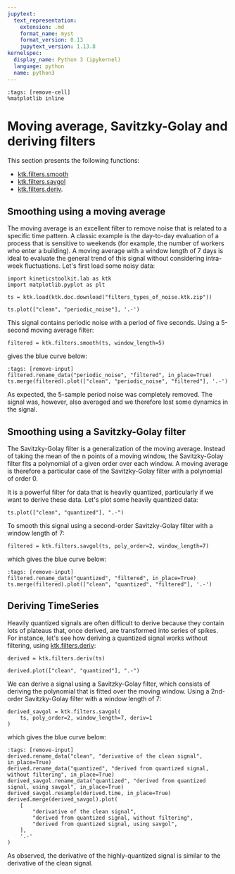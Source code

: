 ```yaml
---
jupytext:
  text_representation:
    extension: .md
    format_name: myst
    format_version: 0.13
    jupytext_version: 1.13.8
kernelspec:
  display_name: Python 3 (ipykernel)
  language: python
  name: python3
---
```


```{code-cell} ipython3
:tags: [remove-cell]
%matplotlib inline
```

# Moving average, Savitzky-Golay and deriving filters

This section presents the following functions:
- [ktk.filters.smooth](api/ktk.filters.smooth.rst)
- [ktk.filters.savgol](api/ktk.filters.savgol.rst)
- [ktk.filters.deriv](api/ktk.filters.deriv.rst).

## Smoothing using a moving average

The moving average is an excellent filter to remove noise that is related to a specific time pattern. A classic example is the day-to-day evaluation of a process that is sensitive to weekends (for example, the number of workers who enter a building). A moving average with a window length of 7 days is ideal to evaluate the general trend of this signal without considering intra-week fluctuations. Let's first load some noisy data:

```{code-cell} ipython3
import kineticstoolkit.lab as ktk
import matplotlib.pyplot as plt

ts = ktk.load(ktk.doc.download("filters_types_of_noise.ktk.zip"))

ts.plot(["clean", "periodic_noise"], '.-')
```

This signal contains periodic noise with a period of five seconds. Using a 5-second moving average filter:

```{code-cell} ipython3
filtered = ktk.filters.smooth(ts, window_length=5)
```

gives the blue curve below:

```{code-cell} ipython3
:tags: [remove-input]
filtered.rename_data("periodic_noise", "filtered", in_place=True)
ts.merge(filtered).plot(["clean", "periodic_noise", "filtered"], '.-')
```

As expected, the 5-sample period noise was completely removed. The signal was, however, also averaged and we therefore lost some dynamics in the signal.


## Smoothing using a Savitzky-Golay filter

The Savitzky-Golay filter is a generalization of the moving average. Instead of taking the mean of the n points of a moving window, the Savitzky-Golay filter fits a polynomial of a given order over each window. A moving average is therefore a particular case of the Savitzky-Golay filter with a polynomial of order 0.

It is a powerful filter for data that is heavily quantized, particularly if we want to derive these data. Let's plot some heavily quantized data:

```{code-cell} ipython3
ts.plot(["clean", "quantized"], ".-")
```

To smooth this signal using a second-order Savitzky-Golay filter with a window length of 7:

```{code-cell} ipython3
filtered = ktk.filters.savgol(ts, poly_order=2, window_length=7)
```

which gives the blue curve below:

```{code-cell} ipython3
:tags: [remove-input]
filtered.rename_data("quantized", "filtered", in_place=True)
ts.merge(filtered).plot(["clean", "quantized", "filtered"], '.-')
```

## Deriving TimeSeries

Heavily quantized signals are often difficult to derive because they contain lots of plateaus that, once derived, are transformed into series of spikes. For instance, let's see how deriving a quantized signal works without filtering, using [ktk.filters.deriv](api/ktk.filters.deriv.rst):

```{code-cell} ipython3
derived = ktk.filters.deriv(ts)

derived.plot(["clean", "quantized"], ".-")
```

We can derive a signal using a Savitzky-Golay filter, which consists of deriving the polynomial that is fitted over the moving window. Using a 2nd-order Savitzky-Golay filter with a window length of 7:

```{code-cell} ipython3
derived_savgol = ktk.filters.savgol(
    ts, poly_order=2, window_length=7, deriv=1
)
```

which gives the blue curve below:

```{code-cell} ipython3
:tags: [remove-input]
derived.rename_data("clean", "derivative of the clean signal", in_place=True)
derived.rename_data("quantized", "derived from quantized signal, without filtering", in_place=True)
derived_savgol.rename_data("quantized", "derived from quantized signal, using savgol", in_place=True)
derived_savgol.resample(derived.time, in_place=True)
derived.merge(derived_savgol).plot(
    [
        "derivative of the clean signal",
        "derived from quantized signal, without filtering",
        "derived from quantized signal, using savgol",
    ],
    '.-'
)
```

As observed, the derivative of the highly-quantized signal is similar to the derivative of the clean signal.
